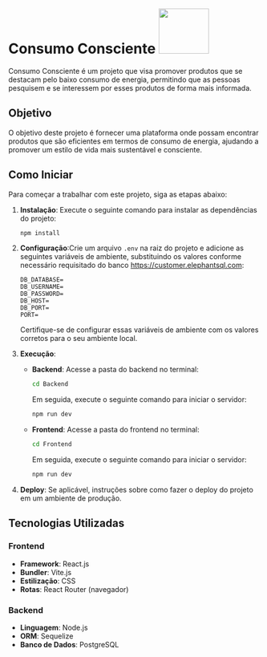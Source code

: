 # Consumo Consciente <img src="https://i.im.ge/2024/04/14/ZTlDp8.1edd2f03-867f-430e-a181-228d71f58135-removebg-preview-1.png" width=100px  height=90px>

Consumo Consciente é um projeto que visa promover produtos que se destacam pelo baixo consumo de energia, permitindo que as pessoas pesquisem e se interessem por esses produtos de forma mais informada.

## Objetivo

O objetivo deste projeto é fornecer uma plataforma onde  possam encontrar produtos que são eficientes em termos de consumo de energia, ajudando a promover um estilo de vida mais sustentável e consciente.


## Como Iniciar

Para começar a trabalhar com este projeto, siga as etapas abaixo:

1. **Instalação**: Execute o seguinte comando para instalar as dependências do projeto:
    ```bash
    npm install
    ```

2. **Configuração**:Crie um arquivo `.env` na raiz do projeto e adicione as seguintes variáveis de ambiente, substituindo os valores conforme necessário requisitado do banco https://customer.elephantsql.com:

    ```
    DB_DATABASE=
    DB_USERNAME=
    DB_PASSWORD=
    DB_HOST=
    DB_PORT=
    PORT=
    ```

    Certifique-se de configurar essas variáveis de ambiente com os valores corretos para o seu ambiente local.
3.  **Execução**:
    - **Backend**: Acesse a pasta do backend no terminal:
        ```bash
        cd Backend
        ```
      Em seguida, execute o seguinte comando para iniciar o servidor:
        ```bash
        npm run dev
        ```

    - **Frontend**: Acesse a pasta do frontend no terminal:
        ```bash
        cd Frontend
        ```
      Em seguida, execute o seguinte comando para iniciar o servidor:
        ```bash
        npm run dev
        ```

5. **Deploy**: Se aplicável, instruções sobre como fazer o deploy do projeto em um ambiente de produção.

## Tecnologias Utilizadas

### Frontend
- **Framework**: React.js
- **Bundler**: Vite.js
- **Estilização**: CSS
- **Rotas**: React Router (navegador)

### Backend
- **Linguagem**: Node.js
- **ORM**: Sequelize
- **Banco de Dados**: PostgreSQL

<!-- ## Contribuição

Instruções sobre como os desenvolvedores podem contribuir para o projeto. Isso pode incluir informações sobre como reportar bugs, solicitar novas funcionalidades e enviar pull requests.

## Licença

Declare a licença sob a qual o projeto está disponível. Isso pode ser crucial para que outras pessoas saibam como podem usar e distribuir o código. Exemplos comuns de licenças incluem MIT, Apache 2.0, GPL, entre outras.

## Contato

Informações de contato do(s) mantenedor(es) do projeto, como e-mail ou links para redes sociais. -->
